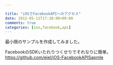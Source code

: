 ```yaml
---

title: "iOSでFacebookAPIへのアクセス"
date: 2012-05-11T17:30:00+09:00
comments: true
categories: [ios,facebook,api]
---
```

最小限のサンプルを作成してみました。

FacebookのSDKいたれりつくせりでそれなりに簡単。
https://github.com/eiel/iOS-FacebookAPISapmle

